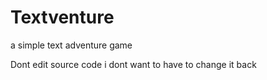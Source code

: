 # Textventure
a simple text adventure game


Dont edit source code i dont want to have to change it back
